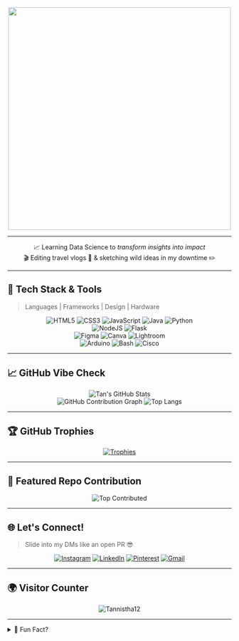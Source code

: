 <div align="center">

<img src="https://github.com/Anmol-Baranwal/Cool-GIFs-For-GitHub/assets/74038190/0c7eb6ed-663b-4ce4-bfbd-18239a38ba1b" width="500"/>

</div>

---

<div align="center">

📈 Learning Data Science to *transform insights into impact*  
🎬 Editing travel vlogs 🎒 & sketching wild ideas in my downtime ✏️  

</div>

---


## 🧩 Tech Stack & Tools
> Languages | Frameworks | Design | Hardware

<div align="center">

![HTML5](https://img.shields.io/badge/HTML-E34F26?style=for-the-badge&logo=html5&logoColor=white) 
![CSS3](https://img.shields.io/badge/CSS-1572B6?style=for-the-badge&logo=css3&logoColor=white) 
![JavaScript](https://img.shields.io/badge/JS-F7DF1E?style=for-the-badge&logo=javascript&logoColor=black) 
![Java](https://img.shields.io/badge/Java-ED8B00?style=for-the-badge&logo=java&logoColor=white) 
![Python](https://img.shields.io/badge/Python-3776AB?style=for-the-badge&logo=python&logoColor=white)  
![NodeJS](https://img.shields.io/badge/Node.js-339933?style=for-the-badge&logo=node.js&logoColor=white)
![Flask](https://img.shields.io/badge/Flask-000000?style=for-the-badge&logo=flask&logoColor=white)  
![Figma](https://img.shields.io/badge/Figma-F24E1E?style=for-the-badge&logo=figma&logoColor=white) 
![Canva](https://img.shields.io/badge/Canva-00C4CC?style=for-the-badge&logo=canva&logoColor=white) 
![Lightroom](https://img.shields.io/badge/Lightroom-31A8FF?style=for-the-badge&logo=Adobe%20Lightroom&logoColor=white)  
![Arduino](https://img.shields.io/badge/Arduino-00979D?style=for-the-badge&logo=Arduino&logoColor=white)
![Bash](https://img.shields.io/badge/Bash-121011?style=for-the-badge&logo=gnu-bash&logoColor=white) 
![Cisco](https://img.shields.io/badge/Cisco-1BA0D7?style=for-the-badge&logo=cisco&logoColor=white)

</div>

---

## 📈 GitHub Vibe Check

<div align="center">

![Tan's GitHub Stats](https://github-readme-stats.vercel.app/api?username=Tannistha12&theme=radical&show_icons=true&hide_border=false&count_private=true)  
![GitHub Contribution Graph](https://github-readme-activity-graph.cyclic.app/graph?username=Tannistha12&theme=dracula)
![Top Langs](https://github-readme-stats.vercel.app/api/top-langs/?username=Tannistha12&layout=compact&theme=radical&hide_border=false)

</div>

---

## 🏆 GitHub Trophies

<div align="center">

[![Trophies](https://github-profile-trophy.vercel.app/?username=Tannistha12&theme=gruvbox&no-frame=false&row=2&column=4)](https://github.com/Tannistha12)

</div>

---

## 🚀 Featured Repo Contribution

<div align="center">

![Top Contributed](https://github-contributor-stats.vercel.app/api?username=Tannistha12&limit=5&theme=dracula&combine_all_yearly_contributions=true)

</div>

---

## 🌐 Let's Connect!
> Slide into my DMs like an open PR 😎

<div align="center">

[![Instagram](https://img.shields.io/badge/Instagram-%23E4405F.svg?style=for-the-badge&logo=instagram&logoColor=white)](https://instagram.com/tannistha.08)
[![LinkedIn](https://img.shields.io/badge/LinkedIn-%230077B5.svg?style=for-the-badge&logo=linkedin&logoColor=white)](https://linkedin.com/in/tannistha-c-425a09231)
[![Pinterest](https://img.shields.io/badge/Pinterest-%23E60023.svg?style=for-the-badge&logo=pinterest&logoColor=white)](https://in.pinterest.com/tanni08chat/)
[![Gmail](https://img.shields.io/badge/Email-D14836?style=for-the-badge&logo=gmail&logoColor=white)](mailto:tannisthachat17@gmail.com)

</div>

---

## 🌍 Visitor Counter

<p align="center">
  <img src="https://komarev.com/ghpvc/?username=Tannistha12&label=Profile%20views&color=0e75b6&style=flat" alt="Tannistha12" />
</p>

---

<details>
<summary>📜 Fun Fact?</summary>

> I build things from caffeine & curiosity ☕💡  
> Love aesthetic UIs and data that tells a story.  
> Always dreaming about that next travel vlog or open-source PR.  

</details>

<!-- README crafted with love 💙 by Tan -->
